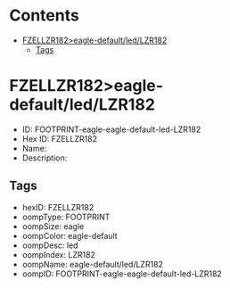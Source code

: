 



Contents
========

* [FZELLZR182>eagle-default/led/LZR182](#fzellzr182eagle-defaultledlzr182)
	* [Tags](#tags)

# FZELLZR182>eagle-default/led/LZR182

- ID: FOOTPRINT-eagle-eagle-default-led-LZR182
- Hex ID: FZELLZR182
- Name: 
- Description: 

## Tags

- hexID: FZELLZR182
- oompType: FOOTPRINT
- oompSize: eagle
- oompColor: eagle-default
- oompDesc: led
- oompIndex: LZR182
- oompName: eagle-default/led/LZR182
- oompID: FOOTPRINT-eagle-eagle-default-led-LZR182
